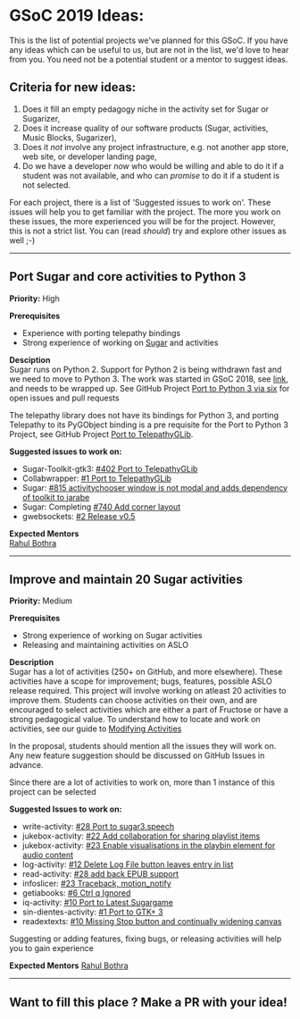 # GSoC 2019 Ideas:
This is the list of potential projects we've planned for this GSoC.  If you have any ideas which can be useful to us, but are not in the list, we'd love to hear from you. You need not be a potential student or a mentor to suggest ideas.

## Criteria for new ideas:
1. Does it fill an empty pedagogy niche in the activity set for Sugar or Sugarizer,
2. Does it increase quality of our software products (Sugar, activities, Music Blocks, Sugarizer),
3. Does it _not_ involve any project infrastructure, e.g. not another app store, web site, or developer landing page,
4. Do we have a developer _now_ who would be willing and able to do it if a student was not available, and who can _promise_ to do it if a student is not selected.

For each project, there is a list of 'Suggested issues to work on'. These issues will help you to get familiar with the project. The more you work on these issues, the more experienced you will be for the project. However, this is not a strict list. You can (read _should_) try and explore other issues as well ;-)

------------

## Port Sugar and core activities to Python 3
**Priority:** High

**Prerequisites**<br>
 - Experience with porting telepathy bindings
 - Strong experience of working on [Sugar](https://www.github.com/sugarlabs/sugar) and activities

**Desciption**<br>
Sugar runs on Python 2. Support for Python 2 is being withdrawn fast and we need to move to Python 3. The work was started in GSoC 2018, see [link](https://wiki.sugarlabs.org/go/Python_2to3), and needs to be wrapped up. See GitHub Project [Port to Python 3 via six](https://github.com/orgs/sugarlabs/projects/1) for open issues and pull requests

The telepathy library does not have its bindings for Python 3, and porting Telepathy to its PyGObject binding is a pre requisite for the Port to Python 3 Project, see GitHub Project [Port to TelepathyGLib](https://github.com/orgs/sugarlabs/projects/4).

**Suggested issues to work on:**<br>
 - Sugar-Toolkit-gtk3: [#402 Port to TelepathyGLib](https://github.com/sugarlabs/sugar-toolkit-gtk3/issues/402)
 - Collabwrapper: [#1 Port to TelepathyGLib](https://github.com/sugarlabs/collabwrapper/issues/1)
 - Sugar: [#815 activitychooser window is not modal and adds dependency of toolkit to jarabe](https://github.com/sugarlabs/sugar/issues/815)
 - Sugar: Completing [#740 Add corner layout](https://github.com/sugarlabs/sugar/pull/740)
 - gwebsockets: [#2 Release v0.5](https://github.com/sugarlabs/gwebsockets/issues)

**Expected Mentors**<br>
[Rahul Bothra](https://www.github.com/pro-panda)

------------

## Improve and maintain 20 Sugar activities
**Priority:** Medium

**Prerequisites**<br>
 - Strong experience of working on Sugar activities
 - Releasing and maintaining activities on ASLO

**Description**<br>
Sugar has a lot of activities (250+ on GitHub, and more elsewhere). These activities have a scope for improvement; bugs, features, possible ASLO release required. This project will involve working on atleast 20 activities to improve them. Students can choose activities on their own, and are encouraged to select activities which are either a part of Fructose or have a strong pedagogical value. To understand how to locate and work on activities, see our guide to [Modifying Activities](https://github.com/sugarlabs/sugar-docs/blob/master/src/contributing.md#modifying-activities)

In the proposal, students should mention all the issues they will work on. Any new feature suggestion should be discussed on GitHub Issues in advance.

Since there are a lot of activities to work on, more than 1 instance of this project can be selected

**Suggested Issues to work on:**<br>
 - write-activity: [#28 Port to sugar3.speech](https://github.com/sugarlabs/write-activity/issues/28)
 - jukebox-activity: [#22 Add collaboration for sharing playlist items](https://github.com/sugarlabs/jukebox-activity/issues/22)
 - jukebox-activity: [#23 Enable visualisations in the playbin element for audio content](https://github.com/sugarlabs/jukebox-activity/issues/23)
 - log-activity: [#12 Delete Log File button leaves entry in list](https://github.com/sugarlabs/log-activity/issues/12)
 - read-activity: [#28 add back EPUB support](https://github.com/sugarlabs/read-activity/issues/28)
 - infoslicer: [#23 Traceback, motion_notify](https://github.com/sugarlabs/infoslicer/issues/23)
 - getiabooks: [#6 Ctrl q Ignored](https://github.com/sugarlabs/getiabooks/issues/6)
 - iq-activity: [#10 Port to Latest Sugargame](https://github.com/sugarlabs/iq-activity/issues/10)
 - sin-dientes-activity: [#1 Port to GTK+ 3](https://github.com/sugarlabs/sin-dientes-activity/issues/1)
 - readextexts: [#10 Missing Stop button and continually widening canvas](https://github.com/sugarlabs/readetexts/issues/10)

Suggesting or adding features, fixing bugs, or releasing activities will help you to gain experience

**Expected Mentors**
[Rahul Bothra](https://www.github.com/pro-panda)

------------

## Want to fill this place ? Make a PR with your idea!
